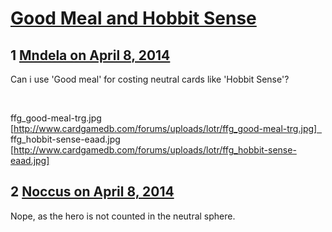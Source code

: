 # [Good Meal and Hobbit Sense](https://community.fantasyflightgames.com/topic/103423-good-meal-and-hobbit-sense/)

## 1 [Mndela on April 8, 2014](https://community.fantasyflightgames.com/topic/103423-good-meal-and-hobbit-sense/?do=findComment&comment=1041864)

Can i use 'Good meal' for costing neutral cards like 'Hobbit Sense'?

 

ffg_good-meal-trg.jpg [http://www.cardgamedb.com/forums/uploads/lotr/ffg_good-meal-trg.jpg]   ffg_hobbit-sense-eaad.jpg [http://www.cardgamedb.com/forums/uploads/lotr/ffg_hobbit-sense-eaad.jpg]

## 2 [Noccus on April 8, 2014](https://community.fantasyflightgames.com/topic/103423-good-meal-and-hobbit-sense/?do=findComment&comment=1041882)

Nope, as the hero is not counted in the neutral sphere.

